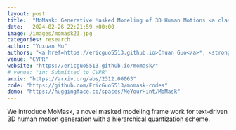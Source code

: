 ```yaml
---
layout: post
title:  "MoMask: Generative Masked Modeling of 3D Human Motions <a class='github-button' href='https://github.com/EricGuo5513/momask-codes' data-color-scheme='no-preference: light; light: light; dark: light;' data-show-count='true' aria-label='Star EricGuo5513/momask-codes on GitHub'>Star</a>"
date:   2024-02-26 22:21:59 +00:00
image: /images/momask23.jpg
categories: research
author: "Yuxuan Mu"
authors: "<a href=https://ericguo5513.github.io>Chuan Guo</a>*, <strong>Yuxuan Mu*</strong>, Muhammad Gohar Javed*, <a href=https://sites.google.com/site/senwang1312home/>Sen Wang</a>, <a href=https://www.ece.ualberta.ca/~lcheng5/>Li Cheng</a>"
venue: "CVPR"
website: "https://ericguo5513.github.io/momask/"
# venue: "in: Submitted to CVPR"
arxiv: "https://arxiv.org/abs/2312.00063"
code: "https://github.com/EricGuo5513/momask-codes"
demo: "https://huggingface.co/spaces/MeYourHint/MoMask"
---
```

We introduce MoMask, a novel masked modeling frame work for text‐driven 3D human motion generation with a hierarchical quantization scheme.